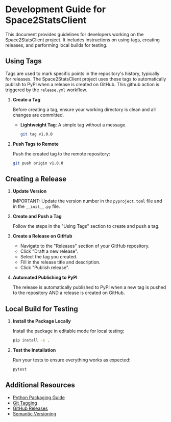 # Development Guide for Space2StatsClient

This document provides guidelines for developers working on the Space2StatsClient project. It includes instructions on using tags, creating releases, and performing local builds for testing.

## Using Tags

Tags are used to mark specific points in the repository's history, typically for releases. The Space2StatsClient project uses these tags to automatically publish to PyPI when a release is created on GitHub. This github action is triggered by the `release.yml` workflow.   

1. **Create a Tag**

   Before creating a tag, ensure your working directory is clean and all changes are committed. 

   - **Lightweight Tag**: A simple tag without a message.

     ```bash
     git tag v1.0.0
     ```

2. **Push Tags to Remote**

   Push the created tag to the remote repository:

   ```bash
   git push origin v1.0.0
   ```

## Creating a Release

1. **Update Version**

    IMPORTANT: Update the version number in the `pyproject.toml` file and in the `__init__.py` file.

2. **Create and Push a Tag**

   Follow the steps in the "Using Tags" section to create and push a tag.

3. **Create a Release on GitHub**

   - Navigate to the "Releases" section of your GitHub repository.
   - Click "Draft a new release".
   - Select the tag you created.
   - Fill in the release title and description.
   - Click "Publish release".

4. **Automated Publishing to PyPI**

   The release is automatically published to PyPI when a new tag is pushed to the repository AND a release is created on GitHub.

## Local Build for Testing

1. **Install the Package Locally**

   Install the package in editable mode for local testing:

   ```bash
   pip install -e .
   ```

2. **Test the Installation**

   Run your tests to ensure everything works as expected:

   ```bash
   pytest
   ```

## Additional Resources

- [Python Packaging Guide](https://packaging.python.org/)
- [Git Tagging](https://git-scm.com/book/en/v2/Git-Basics-Tagging)
- [GitHub Releases](https://docs.github.com/en/repositories/releasing-projects-on-github/about-releases)
- [Semantic Versioning](https://semver.org/)
